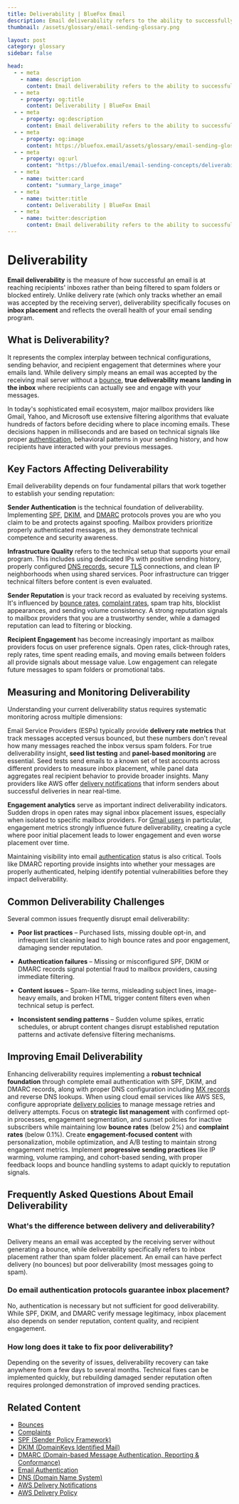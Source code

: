 ```yaml
---
title: Deliverability | BlueFox Email
description: Email deliverability refers to the ability to successfully deliver emails to recipients' inboxes rather than spam folders or being blocked entirely.
thumbnail: /assets/glossary/email-sending-glossary.png

layout: post
category: glossary
sidebar: false

head:
  - - meta
    - name: description
      content: Email deliverability refers to the ability to successfully deliver emails to recipients' inboxes rather than spam folders or being blocked entirely.
  - - meta
    - property: og:title
      content: Deliverability | BlueFox Email
  - - meta
    - property: og:description
      content: Email deliverability refers to the ability to successfully deliver emails to recipients' inboxes rather than spam folders or being blocked entirely.
  - - meta
    - property: og:image
      content: https://bluefox.email/assets/glossary/email-sending-glossary.png
  - - meta
    - property: og:url
      content: "https://bluefox.email/email-sending-concepts/deliverability"
  - - meta
    - name: twitter:card
      content: "summary_large_image"
  - - meta
    - name: twitter:title
      content: Deliverability | BlueFox Email
  - - meta
    - name: twitter:description
      content: Email deliverability refers to the ability to successfully deliver emails to recipients' inboxes rather than spam folders or being blocked entirely.
---
```


# Deliverability

**Email deliverability** is the measure of how successful an email is at reaching recipients' inboxes rather than being filtered to spam folders or blocked entirely. Unlike delivery rate (which only tracks whether an email was accepted by the receiving server), deliverability specifically focuses on **inbox placement** and reflects the overall health of your email sending program.

## What is Deliverability?

It represents the complex interplay between technical configurations, sending behavior, and recipient engagement that determines where your emails land. While delivery simply means an email was accepted by the receiving mail server without a [bounce](/email-sending-concepts/bounces), **true deliverability means landing in the inbox** where recipients can actually see and engage with your messages.

In today's sophisticated email ecosystem, major mailbox providers like Gmail, Yahoo, and Microsoft use extensive filtering algorithms that evaluate hundreds of factors before deciding where to place incoming emails. These decisions happen in milliseconds and are based on technical signals like proper [authentication](/email-sending-concepts/email-authentication), behavioral patterns in your sending history, and how recipients have interacted with your previous messages.

## Key Factors Affecting Deliverability

Email deliverability depends on four fundamental pillars that work together to establish your sending reputation:

**Sender Authentication** is the technical foundation of deliverability. Implementing [SPF](/email-sending-concepts/spf), [DKIM](/email-sending-concepts/dkim), and [DMARC](/email-sending-concepts/dmarc) protocols proves you are who you claim to be and protects against spoofing. Mailbox providers prioritize properly authenticated messages, as they demonstrate technical competence and security awareness.

**Infrastructure Quality** refers to the technical setup that supports your email program. This includes using dedicated IPs with positive sending history, properly configured [DNS records](/email-sending-concepts/dns), secure [TLS](/email-sending-concepts/tls) connections, and clean IP neighborhoods when using shared services. Poor infrastructure can trigger technical filters before content is even evaluated.

**Sender Reputation** is your track record as evaluated by receiving systems. It's influenced by [bounce rates](/email-sending-concepts/bounce-rate), [complaint rates](/email-sending-concepts/complaints), spam trap hits, blocklist appearances, and sending volume consistency. A strong reputation signals to mailbox providers that you are a trustworthy sender, while a damaged reputation can lead to filtering or blocking.

**Recipient Engagement** has become increasingly important as mailbox providers focus on user preference signals. Open rates, click-through rates, reply rates, time spent reading emails, and moving emails between folders all provide signals about message value. Low engagement can relegate future messages to spam folders or promotional tabs.

## Measuring and Monitoring Deliverability

Understanding your current deliverability status requires systematic monitoring across multiple dimensions:

Email Service Providers (ESPs) typically provide **delivery rate metrics** that track messages accepted versus bounced, but these numbers don't reveal how many messages reached the inbox versus spam folders. For true deliverability insight, **seed list testing** and **panel-based monitoring** are essential. Seed tests send emails to a known set of test accounts across different providers to measure inbox placement, while panel data aggregates real recipient behavior to provide broader insights. Many providers like AWS offer [delivery notifications](/aws-concepts/aws-delivery-notifications) that inform senders about successful deliveries in near real-time.

**Engagement analytics** serve as important indirect deliverability indicators. Sudden drops in open rates may signal inbox placement issues, especially when isolated to specific mailbox providers. For [Gmail users](/email-sending-concepts/complaints#what-are-complaints) in particular, engagement metrics strongly influence future deliverability, creating a cycle where poor initial placement leads to lower engagement and even worse placement over time.

Maintaining visibility into email [authentication](/email-sending-concepts/email-authentication) status is also critical. Tools like DMARC reporting provide insights into whether your messages are properly authenticated, helping identify potential vulnerabilities before they impact deliverability.

## Common Deliverability Challenges

Several common issues frequently disrupt email deliverability:

- **Poor list practices** – Purchased lists, missing double opt-in, and infrequent list cleaning lead to high bounce rates and poor engagement, damaging sender reputation.

- **Authentication failures** – Missing or misconfigured SPF, DKIM or DMARC records signal potential fraud to mailbox providers, causing immediate filtering.

- **Content issues** – Spam-like terms, misleading subject lines, image-heavy emails, and broken HTML trigger content filters even when technical setup is perfect.

- **Inconsistent sending patterns** – Sudden volume spikes, erratic schedules, or abrupt content changes disrupt established reputation patterns and activate defensive filtering mechanisms.

## Improving Email Deliverability

Enhancing deliverability requires implementing a **robust technical foundation** through complete email authentication with SPF, DKIM, and DMARC records, along with proper DNS configuration including [MX records](/email-sending-concepts/mx-record) and reverse DNS lookups. When using cloud email services like AWS SES, configure appropriate [delivery policies](/aws-concepts/aws-delivery-policy) to manage message retries and delivery attempts. Focus on **strategic list management** with confirmed opt-in processes, engagement segmentation, and sunset policies for inactive subscribers while maintaining low **bounce rates** (below 2%) and **complaint rates** (below 0.1%). Create **engagement-focused content** with personalization, mobile optimization, and A/B testing to maintain strong engagement metrics. Implement **progressive sending practices** like IP warming, volume ramping, and cohort-based sending, with proper feedback loops and bounce handling systems to adapt quickly to reputation signals.

## Frequently Asked Questions About Email Deliverability

### What's the difference between delivery and deliverability?

Delivery means an email was accepted by the receiving server without generating a bounce, while deliverability specifically refers to inbox placement rather than spam folder placement. An email can have perfect delivery (no bounces) but poor deliverability (most messages going to spam).

### Do email authentication protocols guarantee inbox placement?

No, authentication is necessary but not sufficient for good deliverability. While SPF, DKIM, and DMARC verify message legitimacy, inbox placement also depends on sender reputation, content quality, and recipient engagement.

### How long does it take to fix poor deliverability?

Depending on the severity of issues, deliverability recovery can take anywhere from a few days to several months. Technical fixes can be implemented quickly, but rebuilding damaged sender reputation often requires prolonged demonstration of improved sending practices.

## Related Content

- [Bounces](/email-sending-concepts/bounces)
- [Complaints](/email-sending-concepts/complaints)
- [SPF (Sender Policy Framework)](/email-sending-concepts/spf)
- [DKIM (DomainKeys Identified Mail)](/email-sending-concepts/dkim)
- [DMARC (Domain-based Message Authentication, Reporting & Conformance)](/email-sending-concepts/dmarc)
- [Email Authentication](/email-sending-concepts/email-authentication)
- [DNS (Domain Name System)](/email-sending-concepts/dns)
- [AWS Delivery Notifications](/aws-concepts/aws-delivery-notifications)
- [AWS Delivery Policy](/aws-concepts/aws-delivery-policy)

<GlossaryCTA />
